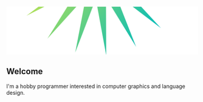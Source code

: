 <p align="right">
    <img src="star.svg"/>
</p>

## Welcome

I'm a hobby programmer interested in computer graphics and language design.
